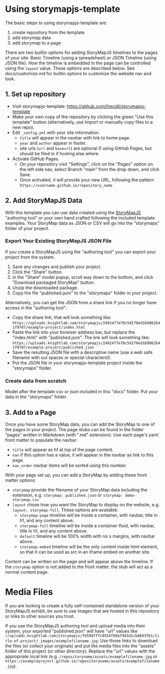 # Using storymapjs-template

The basic steps to using storymapjs-template are: 

1. create repository from the template
2. add storymap data
3. add storymap to a page

There are two builtin options for adding StoryMapJS timelines to the pages of your site: Basic Timeline (using a spreadsheet) or JSON Timeline (using JSON file). 
How the timeline is embedded in the page can be controlled using the `layout` value.
These options are described below.
See docs/customize.md for builtin options to customize the website nav and look. 

## 1. Set up repository

- Visit storymapjs-template: <https://github.com/thecdil/storymapjs-template>
- Make your own copy of the repository by clicking the green "Use this template" button (alternatively, use Import or manually copy files to a new repo).
- Edit `_config.yml` with your site information.
    - `title` will appear in the navbar with link to home page.
    - `year` and `author` appear in footer.
    - site urls (`url` and `baseurl`) are optional if using GitHub Pages, but should be filed in if hosting else where.
- Activate GitHub Pages. 
    - On your repository visit "Settings", click on the "Pages" option on the left side nav, select Branch "main" from the drop down, and click Save. 
    - Once activated, it will provide your new URL, following the pattern `https://username.github.io/repository_name`

## 2. Add StoryMapJS Data

With this template you can use data created using the [StoryMapJS](https://storymap.knightlab.com/) "authoring tool" or your own hand crafted following the included template examples.
Your StoryMap data as JSON or CSV will go into the "storymaps" folder of your project.

### Export Your Existing StoryMapJS JSON File

If you create a StoryMapJS using the "authoring tool" you can export your project from the system.

1. Save any changes and publish your project. 
2. Click the "Share" button.
3. In the "Share" modal popup, scroll way down to the bottom, and click "Download packaged StoryMap" button. 
4. Unzip the downloaded package.
5. Copy the file "published.json" to the "storymaps" folder in your project.

Alternatively, you can get the JSON from a share link if you no longer have access in the "authoring tool":

- Copy the share link, that will look something like:
   `https://uploads.knightlab.com/storymapjs/2492477e70c5d1f0ed169862b41f9707/example-project/index.html`
- Paste the link into your browser address bar, but replace the "index.html" with "published.json". The link will look something like: 
   `https://uploads.knightlab.com/storymapjs/2492477e70c5d1f0ed169862b41f9707/example-project/published.json`
- Save the resulting JSON file with a descriptive name (use a web safe filename with out spaces or special characters!).
- Put the JSON file in your storymapjs-template project inside the "storymaps" folder.

### Create data from scratch 

Model after the template csv or json included in this "docs" folder. 
Put your data in the "storymaps" folder. 

## 3. Add to a Page

Once you have some StoryMap data, you can add the StoryMap to one of the pages in your project. 
The page stubs can be found in the folder "pages" written in Markdown (with ".md" extension). 
Use each page's yaml front matter to populate the navbar:

- `title` will appear as h1 at top of the page content.
- `nav` if this option has a value, it will appear in the navbar as link to this page.
- `nav_order` navbar items will be sorted using this number. 

With your page set up, you can add a StoryMap by adding these front matter options:

- `storymap` provide the filename of your StoryMap data including the extension, e.g. `storymap: published.json` or `storymap: demo-storymap.csv`
- `layout` chose how you want the StoryMap to display on the website, e.g. `layout: storymap-full`. These options are available:
    - `storymap-page` timeline will be inside a container, with navbar, title in h1, and any content above.
    - `storymap-full` timeline will be inside a container-fluid, with navbar, title in h1, and any content above.
    - `default` timeline will be 100% width with no x margins, with navbar above.
    - `storymap-embed` timeline will be the only content inside html element, so that it can be used as src in an iframe embed on another site.

Content can be written on the page and will appear above the timeline. 
If the `storymap` option is not added to the front matter, the stub will act as a normal content page.

# Media Files

If you are looking to create a fully self-contained standalone version of your StoryMapJS exhibit, be sure to use images that are hosted in this repository or links to other sources you trust.

If you use the StoryMapJS authoring tool and upload media into their system, your exported "published.json" will have "url" values like `//uploads.knightlab.com/storymapjs/f6598fffc0554f8bbf943d1cb8603fb1/title-of-project/_images/examplefilename.jpg`.
Use those links to download the files (or collect your originals) and put the media files into the "assets" folder of this project (or other directory).
Replace the "url" values with the appropriate local link (e.g. `/repositoryname/assets/examplefilename.jpg` or `https://exampleproject.github.io/repositoryname/assets/examplefilename.jpg`).
